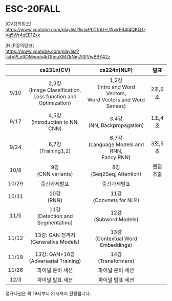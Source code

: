 # ESC-20FALL

[CV강의링크] <br>
https://www.youtube.com/playlist?list=PLC1qU-LWwrF64f4QKQT-Vg5Wr4qEE1Zxk

[NLP강의링크] <br>
https://www.youtube.com/playlist?list=PLoROMvodv4rOhcuXMZkNm7j3fVwBBY42z


||cs231n(CV)|cs224n(NLP)|발표|
|:--:|:----------------:|:-----------------:|:--:|
|9/10|2,3강<br>(Image Classification,<br>Loss function and Optimization)|1,2강<br>(Intro and Word Vectors,<br>Word Vectors and Word Senses)|2조,6조|
|9/17|4,5강<br>(Introduction to NN, CNN)|3,4강<br>(NN, Backpropagation)|1조,4조|
|9/24|6,7강<br>(Training1,2)|6,7강<br>(Language Models and RNN,<br>Fancy RNN)|3조,5조|
|10/8|9강<br>(CNN variants)|8강<br>(Seq2Seq, Attention)|랜덤추출|
|10/29|중간과제발표|중간과제발표||
|10/31|10강<br>(RNN)|11강<br>(Convnets for NLP)||
|11/5|11강<br>(Detection and Segmentatino)|12강<br>(Subword Models)||
|11/12|13강: GAN 전까지<br>(Generative Models)|13강<br>(Contextual Word Embeddings)||
|11/19|13강: GAN+16강<br>(Adversarial Training)|14강<br>(Transformers)||
|11/26|파이널 준비 세션|파이널 준비 세션||
|12/3|파이널 발표 세션|파이널 발표 세션||

정규세션은 목 19시부터 21시까지 진행됩니다. 
